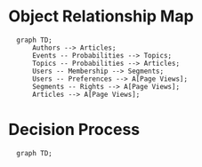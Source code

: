 # Object Relationship Map
```mermaid
  graph TD;
      Authors --> Articles;
      Events -- Probabilities --> Topics;
      Topics -- Probabilities --> Articles;
      Users -- Membership --> Segments;
      Users -- Preferences --> A[Page Views];
      Segments -- Rights --> A[Page Views];
      Articles --> A[Page Views];
```

# Decision Process
```mermaid
  graph TD;
```


